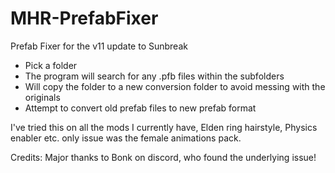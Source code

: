 # MHR-PrefabFixer
Prefab Fixer for the v11 update to Sunbreak

* Pick a folder
* The program will search for any .pfb files within the subfolders
* Will copy the folder to a new conversion folder to avoid messing with the originals
* Attempt to convert old prefab files to new prefab format

I've tried this on all the mods I currently have, Elden ring hairstyle, Physics enabler etc. only issue was the female animations pack.

Credits: Major thanks to Bonk on discord, who found the underlying issue!
